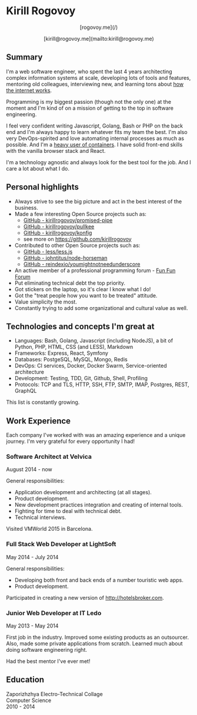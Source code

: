 # Kirill Rogovoy

<div style="text-align: center;">
    <p>[rogovoy.me](/)</p>
    <p>[kirill@rogovoy.me](mailto:kirill@rogovoy.me)</p>
</div>

## Summary
I'm a web software engineer, who spent the last 4 years architecting complex information systems at scale, developing lots of tools and features, mentoring old colleagues, interviewing new, and learning tons about [how the internet works](/hire/how-the-internet-works.gif).

Programming is my biggest passion (though not the only one) at the moment and I'm kind of on a mission of getting to the top in software engineering.

I feel very confident writing Javascript, Golang, Bash or PHP on the back end and I'm always happy to learn whatever fits my team the best. I'm also very DevOps-spirited and love automating internal processes as much as possible. And I'm a [heavy user of containers](/hire/docker-all-the-things.png). I have solid front-end skills with the vanilla browser stack and React.

I'm a technology agnostic and always look for the best tool for the job. And I care a lot about what I do.

## Personal highlights
- Always strive to see the big picture and act in the best interest of the business.
- Made a few interesting Open Source projects such as:
	- [GitHub - kirillrogovoy/promised-pipe](https://github.com/kirillrogovoy/promised-pipe)
	- [GitHub - kirillrogovoy/pullkee](https://github.com/kirillrogovoy/pullkee)
	- [GitHub - kirillrogovoy/konfig](https://github.com/kirillrogovoy/konfig)
	- see more on https://github.com/kirillrogovoy
- Contributed to other Open Source projects such as:
	- [GitHub - less/less.js](https://github.com/less/less.js/)
	- [GitHub - johntitus/node-horseman](https://github.com/johntitus/node-horseman)
	- [GitHub - reindexio/youmightnotneedunderscore](https://github.com/reindexio/youmightnotneedunderscore)
- An active member of a professional programming forum - [Fun Fun Forum](https://www.funfunforum.com/)
- Put eliminating technical debt the top priority.
- Got stickers on the laptop, so it's clear I know what I do!
- Got the "treat people how you want to be treated" attitude.
- Value simplicity the most.
- Constantly trying to add some organizational and cultural value as well.

## Technologies and concepts I'm great at

- Languages: Bash, Golang, Javascript (including NodeJS), a bit of Python, PHP, HTML, CSS (and LESS), Markdown
- Frameworks: Express, React, Symfony
- Databases: PostgeSQL, MySQL, Mongo, Redis
- DevOps: CI services, Docker, Docker Swarm, Service-oriented architecture
- Development: Testing, TDD, Git, Github, Shell, Profiling
- Protocols: TCP and TLS, HTTP, SSH, FTP, SMTP, IMAP, Postgres, REST, GraphQL

This list is constantly growing.

## Work Experience
Each company I've worked with was an amazing experience and a unique journey. I'm very grateful for every opportunity I had!

### Software Architect at Velvica
August 2014 - now

General responsibilities:
- Application development and architecting (at all stages).
- Product development.
- New development practices integration and creating of internal tools.
- Fighting for time to deal with technical debt.
- Technical interviews.

Visited VMWorld 2015 in Barcelona.

### Full Stack Web Developer at LightSoft
May 2014 - July 2014

General responsibilities:
- Developing both front and back ends of a number touristic web apps.
- Product development.

Participated in creating a new version of  http://hotelsbroker.com.

### Junior Web Developer at IT Ledo
May 2013 - May 2014

First job in the industry. Improved some existing products as an outsourcer. Also, made some private applications from scratch. Learned much about doing software engineering right.

Had the best mentor I've ever met!

## Education

Zaporizhzhya Electro-Technical Collage<br>
Computer Science<br>
2010 - 2014
